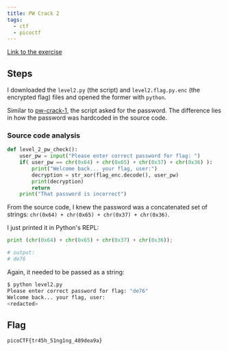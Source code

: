 ```yaml
---
title: PW Crack 2
tags:
  - ctf
  - picoctf
---
```


[Link to the exercise](https://play.picoctf.org/practice/challenge/246)

## Steps

I downloaded the `level2.py` (the script) and `level2.flag.py.enc` (the encrypted flag) files and opened the former with `python`.

Similar to [pw-crack-1](knowledge/off-sec/write-ups/picoCTF/pw-crack-1.md), the script asked for the password. The difference lies in how the password was hardcoded in the source code.

### Source code analysis

```python
def level_2_pw_check():
	user_pw = input("Please enter correct password for flag: ")
	if( user_pw == chr(0x64) + chr(0x65) + chr(0x37) + chr(0x36) ):
		print("Welcome back... your flag, user:")
		decryption = str_xor(flag_enc.decode(), user_pw)
		print(decryption)
		return
	print("That password is incorrect")
```

From the source code, I knew the password was a concatenated set of strings:
`chr(0x64) + chr(0x65) + chr(0x37) + chr(0x36)`.

I just printed it in Python's REPL:

```python
print (chr(0x64) + chr(0x65) + chr(0x37) + chr(0x36));

# output:
# de76
```

Again, it needed to be passed as a string:

```sh
$ python level2.py
Please enter correct password for flag: "de76"
Welcome back... your flag, user:
<redacted>
```

## Flag

`picoCTF{tr45h_51ng1ng_489dea9a}`
